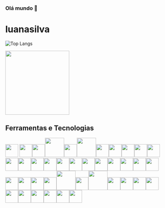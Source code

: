### Olá mundo 👋

# luanasilva
![Top Langs](https://github-readme-stats.vercel.app/api/top-langs/?username=dearluana&layout=compact)

<a href="https://github.com/dearluana/github-readme-stats">
  <img height=200 align="center" src="https://github-readme-stats.vercel.app/api?username=dearluana" />
</a>


## Ferramentas e Tecnologias
    
<img loading="lazy" src="https://cdn.jsdelivr.net/gh/devicons/devicon/icons/anaconda/anaconda-original.svg" width="40" height="40"/> <img loading="lazy" src="https://cdn.jsdelivr.net/gh/devicons/devicon/icons/androidstudio/androidstudio-original.svg" width="40" height="40"/><img loading="lazy" src="https://cdn.jsdelivr.net/gh/devicons/devicon/icons/arduino/arduino-original.svg" width="40" height="40"/><img loading="lazy" src="https://cdn.jsdelivr.net/gh/devicons/devicon/icons/azure/azure-original-wordmark.svg" width="60" height="60"/><img loading="lazy" src="https://cdn.jsdelivr.net/gh/devicons/devicon/icons/bash/bash-original.svg" width="40" height="40"/><img loading="lazy" src="https://cdn.jsdelivr.net/gh/devicons/devicon/icons/centos/centos-original-wordmark.svg" width="60" height="60"/><img loading="lazy" src="https://cdn.jsdelivr.net/gh/devicons/devicon/icons/docker/docker-original-wordmark.svg" width="40" height="40"/><img loading="lazy" src="https://cdn.jsdelivr.net/gh/devicons/devicon/icons/fedora/fedora-original.svg" width="40" height="40"/><img loading="lazy" src="https://cdn.jsdelivr.net/gh/devicons/devicon/icons/figma/figma-original.svg" width="40" height="40"/><img loading="lazy" src="https://cdn.jsdelivr.net/gh/devicons/devicon/icons/git/git-original.svg" width="40" height="40"/><img loading="lazy" src="https://cdn.jsdelivr.net/gh/devicons/devicon/icons/grafana/grafana-original.svg" width="40" height="40"/><img loading="lazy" src="https://cdn.jsdelivr.net/gh/devicons/devicon/icons/grails/grails-original.svg" width="40" height="40"/><img loading="lazy" src="https://cdn.jsdelivr.net/gh/devicons/devicon/icons/javascript/javascript-original.svg" width="40" height="40"/><img loading="lazy" src="https://cdn.jsdelivr.net/gh/devicons/devicon/icons/java/java-original-wordmark.svg" width="40" height="40"/><img loading="lazy" src="https://cdn.jsdelivr.net/gh/devicons/devicon/icons/jenkins/jenkins-original.svg" width="40" height="40"/><img loading="lazy" src="https://cdn.jsdelivr.net/gh/devicons/devicon/icons/jetbrains/jetbrains-original.svg" width="40" height="40"/><img loading="lazy" src="https://cdn.jsdelivr.net/gh/devicons/devicon/icons/jira/jira-original.svg" width="40" height="40"/><img loading="lazy" src="https://cdn.jsdelivr.net/gh/devicons/devicon/icons/jquery/jquery-plain-wordmark.svg" width="40" height="40"/><img loading="lazy" src="https://cdn.jsdelivr.net/gh/devicons/devicon/icons/linux/linux-original.svg" width="40" height="40"/><img loading="lazy" src="https://cdn.jsdelivr.net/gh/devicons/devicon/icons/nodejs/nodejs-original.svg" width="40" height="40"/><img loading="lazy" src="https://cdn.jsdelivr.net/gh/devicons/devicon/icons/npm/npm-original-wordmark.svg" width="40" height="40"/><img loading="lazy" src="https://cdn.jsdelivr.net/gh/devicons/devicon/icons/opencv/opencv-original-wordmark.svg" width="40" height="40"/><img loading="lazy" src="https://cdn.jsdelivr.net/gh/devicons/devicon/icons/oracle/oracle-original.svg" width="40" height="40"/><img loading="lazy" src="https://cdn.jsdelivr.net/gh/devicons/devicon/icons/photoshop/photoshop-plain.svg" width="40" height="40"/><img loading="lazy" src="https://cdn.jsdelivr.net/gh/devicons/devicon/icons/php/php-original.svg" width="40" height="40"/><img loading="lazy" src="https://cdn.jsdelivr.net/gh/devicons/devicon/icons/postgresql/postgresql-original-wordmark.svg" width="40" height="40"/><img loading="lazy" src="https://cdn.jsdelivr.net/gh/devicons/devicon/icons/putty/putty-original.svg" width="40" height="40"/><img loading="lazy" src="https://cdn.jsdelivr.net/gh/devicons/devicon/icons/pycharm/pycharm-original-wordmark.svg" width="60" height="60"/><img loading="lazy" src="https://cdn.jsdelivr.net/gh/devicons/devicon/icons/python/python-original-wordmark.svg" width="40" height="40"/><img loading="lazy" src="https://cdn.jsdelivr.net/gh/devicons/devicon/icons/raspberrypi/raspberrypi-original-wordmark.svg" width="60" height="60"/><img loading="lazy" src="https://cdn.jsdelivr.net/gh/devicons/devicon/icons/react/react-original-wordmark.svg" width="40" height="40"/><img loading="lazy" src="https://cdn.jsdelivr.net/gh/devicons/devicon/icons/sourcetree/sourcetree-original-wordmark.svg" width="40" height="40"/><img loading="lazy" src="https://cdn.jsdelivr.net/gh/devicons/devicon/icons/spring/spring-original-wordmark.svg" width="40" height="40"/><img loading="lazy" src="https://cdn.jsdelivr.net/gh/devicons/devicon/icons/tomcat/tomcat-original-wordmark.svg" width="40" height="40"/><img loading="lazy" src="https://cdn.jsdelivr.net/gh/devicons/devicon/icons/tortoisegit/tortoisegit-original.svg" width="40" height="40"/><img loading="lazy" src="https://cdn.jsdelivr.net/gh/devicons/devicon/icons/trello/trello-plain.svg" width="40" height="40"/><img loading="lazy" src="https://cdn.jsdelivr.net/gh/devicons/devicon/icons/typescript/typescript-original.svg" width="40" height="40"/><img loading="lazy" src="https://cdn.jsdelivr.net/gh/devicons/devicon/icons/ubuntu/ubuntu-plain-wordmark.svg" width="40" height="40"/><img loading="lazy" src="https://cdn.jsdelivr.net/gh/devicons/devicon/icons/vscode/vscode-original-wordmark.svg" width="40" height="40"/><img loading="lazy" src="https://cdn.jsdelivr.net/gh/devicons/devicon/icons/yarn/yarn-original-wordmark.svg" width="40" height="40"/>     
